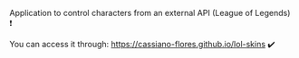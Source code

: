 Application to control characters from an external API (League of Legends)  ❗

You can access it through: https://cassiano-flores.github.io/lol-skins  ✔️
